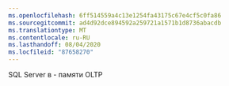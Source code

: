 ```yaml
---
ms.openlocfilehash: 6ff514559a4c13e1254fa43175c67e4cf5c0fa86
ms.sourcegitcommit: ad4d92dce894592a259721a1571b1d8736abacdb
ms.translationtype: MT
ms.contentlocale: ru-RU
ms.lasthandoff: 08/04/2020
ms.locfileid: "87658270"
---
```

SQL Server в \- памяти OLTP
